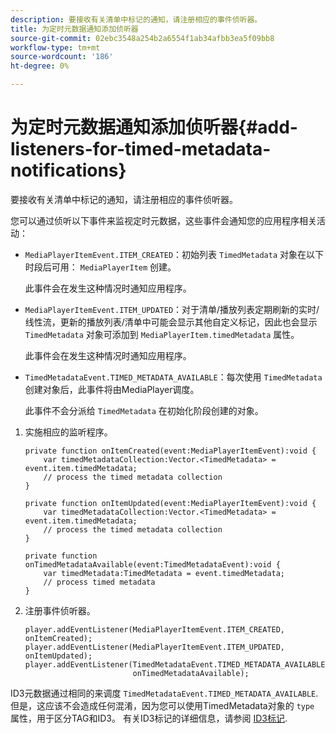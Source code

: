 ```yaml
---
description: 要接收有关清单中标记的通知，请注册相应的事件侦听器。
title: 为定时元数据通知添加侦听器
source-git-commit: 02ebc3548a254b2a6554f1ab34afbb3ea5f09bb8
workflow-type: tm+mt
source-wordcount: '186'
ht-degree: 0%

---
```


# 为定时元数据通知添加侦听器{#add-listeners-for-timed-metadata-notifications}

要接收有关清单中标记的通知，请注册相应的事件侦听器。

您可以通过侦听以下事件来监视定时元数据，这些事件会通知您的应用程序相关活动：

* `MediaPlayerItemEvent.ITEM_CREATED`：初始列表 `TimedMetadata` 对象在以下时段后可用： `MediaPlayerItem` 创建。

  此事件会在发生这种情况时通知应用程序。

* `MediaPlayerItemEvent.ITEM_UPDATED`：对于清单/播放列表定期刷新的实时/线性流，更新的播放列表/清单中可能会显示其他自定义标记，因此也会显示 `TimedMetadata` 对象可添加到 `MediaPlayerItem.timedMetadata` 属性。

  此事件会在发生这种情况时通知应用程序。

* `TimedMetadataEvent.TIMED_METADATA_AVAILABLE`：每次使用 `TimedMetadata` 创建对象后，此事件将由MediaPlayer调度。

  此事件不会分派给 `TimedMetadata` 在初始化阶段创建的对象。

1. 实施相应的监听程序。

   ```
   private function onItemCreated(event:MediaPlayerItemEvent):void { 
       var timedMetadataCollection:Vector.<TimedMetadata> = event.item.timedMetadata; 
       // process the timed metadata collection 
   } 
   
   private function onItemUpdated(event:MediaPlayerItemEvent):void { 
       var timedMetadataCollection:Vector.<TimedMetadata> = event.item.timedMetadata; 
       // process the timed metadata collection 
   } 
   
   private function onTimedMetadataAvailable(event:TimedMetadataEvent):void { 
       var timedMetadata:TimedMetadata = event.timedMetadata; 
       // process timed metadata 
   }
   ```

1. 注册事件侦听器。

   ```
   player.addEventListener(MediaPlayerItemEvent.ITEM_CREATED, onItemCreated); 
   player.addEventListener(MediaPlayerItemEvent.ITEM_UPDATED, onItemUpdated); 
   player.addEventListener(TimedMetadataEvent.TIMED_METADATA_AVAILABLE,  
                           onTimedMetadataAvailable);
   ```

ID3元数据通过相同的来调度 `TimedMetadataEvent.TIMED_METADATA_AVAILABLE`. 但是，这应该不会造成任何混淆，因为您可以使用TimedMetadata对象的 `type` 属性，用于区分TAG和ID3。 有关ID3标记的详细信息，请参阅 [ID3标记](../../../tvsdk-1.4-for-desktop-hls/r-psdk-dhls-1.4-notification-system/notification-system/t-psdk-dhls-1.4-id3-metadata-retrieve.md).
